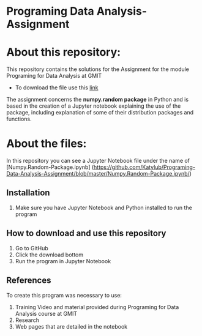 # Programing Data Analysis- Assignment


# About this repository:
This repository contains the solutions for the Assignment for the module Programing for Data Analysis at GMIT
- To download the file use this [link](https://github.com/brianmcginley/ProgDA/raw/master/ProgDA_Assignment.pdf)

The assignment concerns the **numpy.random package** in Python and is based in the creation of a Jupyter notebook explaining the use of the package, including explanation of some of their distribution packages and functions. 

# About the files:
In this repository you can see a Jupyter Notebook file under the name of [Numpy.Random-Package.ipynb] (https://github.com/Katylub/Programing-Data-Analysis-Assignment/blob/master/Numpy.Random-Package.ipynb/)

## Installation
1. Make sure you have Jupyter Notebook and Python installed to run the program

## How to download and use this repository
1. Go to GitHub
2. Click the download bottom 
3. Run the program in Jupyter Notebook 

## References
To create this program was necessary to use: 
1. Training Video and material provided during Programing for Data Analysis course at GMIT
2. Research 
3. Web pages that are detailed in the notebook
